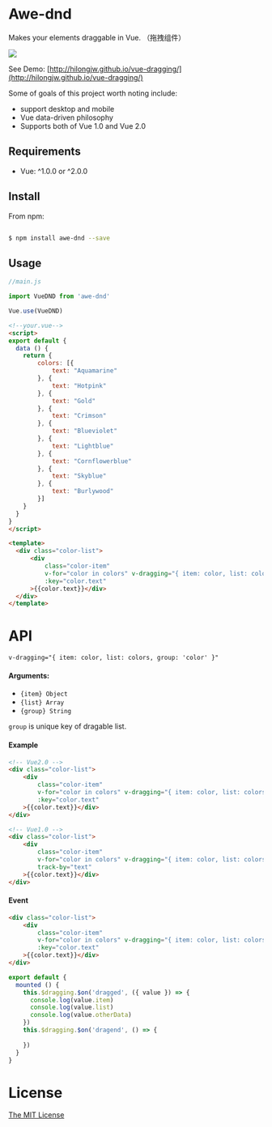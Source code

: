 Awe-dnd
========
Makes your elements draggable in Vue. （拖拽组件）

![](https://github.com/hilongjw/vue-dragging/blob/master/preview.gif)

See Demo: [http://hilongjw.github.io/vue-dragging/](http://hilongjw.github.io/vue-dragging/)

Some of goals of this project worth noting include:

* support desktop and mobile 
* Vue data-driven philosophy
* Supports both of Vue 1.0 and Vue 2.0


## Requirements

- Vue: ^1.0.0 or ^2.0.0 

## Install

From npm:

``` sh

$ npm install awe-dnd --save

```

## Usage

``` javascript
//main.js

import VueDND from 'awe-dnd'

Vue.use(VueDND)
```

``` html
<!--your.vue-->
<script>
export default {
  data () {
    return {
        colors: [{
            text: "Aquamarine"
        }, {
            text: "Hotpink"
        }, {
            text: "Gold"
        }, {
            text: "Crimson"
        }, {
            text: "Blueviolet"
        }, {
            text: "Lightblue"
        }, {
            text: "Cornflowerblue"
        }, {
            text: "Skyblue"
        }, {
            text: "Burlywood"
        }]
    }
  }
}
</script>

<template>
  <div class="color-list">
      <div 
          class="color-item" 
          v-for="color in colors" v-dragging="{ item: color, list: colors, group: 'color' }"
          :key="color.text"
      >{{color.text}}</div>
  </div>
</template>
```

# API

`v-dragging="{ item: color, list: colors, group: 'color' }"`

#### Arguments:

 * `{item} Object`
 * `{list} Array`
 * `{group} String`

 `group` is unique key of dragable list.

#### Example

``` html
<!-- Vue2.0 -->
<div class="color-list">
    <div 
        class="color-item" 
        v-for="color in colors" v-dragging="{ item: color, list: colors, group: 'color' }"
        :key="color.text"
    >{{color.text}}</div>
</div>

<!-- Vue1.0 -->
<div class="color-list">
    <div 
        class="color-item" 
        v-for="color in colors" v-dragging="{ item: color, list: colors, group: 'color', key: color.text }"
        track-by="text"
    >{{color.text}}</div>
</div>
```

#### Event

``` html
<div class="color-list">
    <div 
        class="color-item" 
        v-for="color in colors" v-dragging="{ item: color, list: colors, group: 'color', otherData: otherData }"
        :key="color.text"
    >{{color.text}}</div>
</div>
```

``` javascript
export default {
  mounted () {
    this.$dragging.$on('dragged', ({ value }) => {
      console.log(value.item)
      console.log(value.list)
      console.log(value.otherData)
    })
    this.$dragging.$on('dragend', () => {
        
    })
  }
}
```



# License

[The MIT License](http://opensource.org/licenses/MIT)

